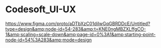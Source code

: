 # Codesoft_UI-UX
https://www.figma.com/proto/aDTbXzC01diIwGqGBRDDcE/Untitled?type=design&amp;node-id=54-283&amp;t=KNE0ngMBZXLffgCO-1&amp;scaling=scale-down&amp;page-id=0%3A1&amp;starting-point-node-id=54%3A283&amp;mode=design

